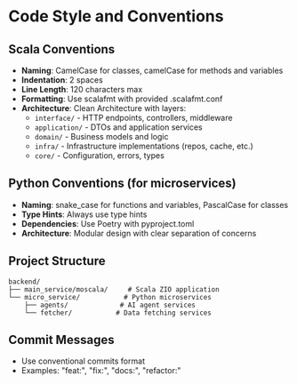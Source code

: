 # Code Style and Conventions

## Scala Conventions
- **Naming**: CamelCase for classes, camelCase for methods and variables
- **Indentation**: 2 spaces
- **Line Length**: 120 characters max
- **Formatting**: Use scalafmt with provided .scalafmt.conf
- **Architecture**: Clean Architecture with layers:
  - `interface/` - HTTP endpoints, controllers, middleware
  - `application/` - DTOs and application services
  - `domain/` - Business models and logic
  - `infra/` - Infrastructure implementations (repos, cache, etc.)
  - `core/` - Configuration, errors, types

## Python Conventions (for microservices)
- **Naming**: snake_case for functions and variables, PascalCase for classes
- **Type Hints**: Always use type hints
- **Dependencies**: Use Poetry with pyproject.toml
- **Architecture**: Modular design with clear separation of concerns

## Project Structure
```
backend/
├── main_service/moscala/     # Scala ZIO application
└── micro_service/           # Python microservices
    ├── agents/             # AI agent services
    └── fetcher/           # Data fetching services
```

## Commit Messages
- Use conventional commits format
- Examples: "feat:", "fix:", "docs:", "refactor:"